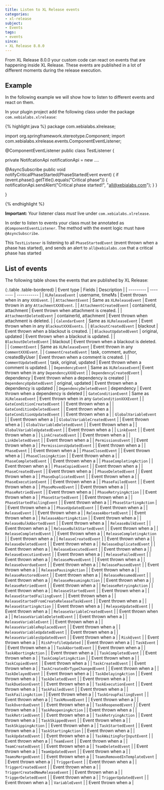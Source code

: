 ```yaml
---
title: Listen to XL Release events
categories:
- xl-release
subject:
- Events
tags:
- events
since:
- XL Release 8.0.0
---
```


From XL Release 8.0.0 your custom code can react on events that are happening inside XL Release. These events are published in a lot of different moments during the release execution.

## Example

In the following example we will show how to listen to different events and react on them.

In your plugin project add the following class under the package `com.xebialabs.xlrelease`:

{% highlight java %}
package com.xebialabs.xlrelease;

import org.springframework.stereotype.Component;
import com.xebialabs.xlrelease.events.ComponentEventListener;

@ComponentEventListener
public class TestListener {

  private NotifcationApi notificationApi = new ....

  @AsyncSubscribe
  public void notifyCriticalPhaseStarted(PhaseStartedEvent event) {
    if (event.phase().getTitle().equals("Critical phase")) {
      notificationApi.sendAlert("Critical phase started!", "all@xebialabs.com");
    }
  }

}

{% endhighlight %}

**Important:** Your listener class *must* live under `com.xebialabs.xlrelease`.

In order to listen to events your class must be annotated as `@ComponentEventListener`. The method with the event logic must have `@AsyncSubscribe`.

This `TestListener` is listening to all `PhaseStartedEvent` (event thrown when a phase has started), and sends an alert to `all@xebialabs.com` that a critical phase has started


## List of events

The following table shows the events that are published by XL Release:

{:.table .table-bordered}
| Event type | Fields | Description |
| --------- | -------- | ----------- |
| `XLReleaseEvent`      | username, timeMs | Event thrown when in any `XXXEvent`. |
| `AttachmentEvent`      | Same as `XLReleaseEvent` | Event thrown in any `AttachmentXXXEvent`. |
| `AttachmentCreatedEvent`      | containerId, attachment | Event thrown when attachment is created. |
| `AttachmentDeletedEvent`      | containerId, attachment | Event thrown when attachment is deleted. |
| `CalendarEvent`      |  Same as `XLReleaseEvent` | Event thrown when in any `BlackoutXXXEvents`. |
| `BlackoutCreatedEvent`      | blackout | Event thrown when a blackout is created. |
| `BlackoutUpdatedEvent`      | original, updated | Event thrown when a blackout is updated. |
| `BlackoutDeletedEvent`      | blackout | Event thrown when a blackout is deleted. |
| `CommentEvent`      | Same as `XLReleaseEvent` | Event thrown in any `CommentXXXEvent`. |
| `CommentCreatedEvent`      | task, comment, author, createdByUser | Event thrown when a comment is created. |
| `CommentUpdatedEvent`      | task, original, updated | Event thrown when a comment is updated. |
| `DependencyEvent` | Same as `XLReleaseEvent`| Event thrown when in any `DependencyXXXEvent` |
| `DependencyCreatedEvent` | dependency | Event thrown when a dependency is created |
| `DependencyUpdatedEvent` | original, updated | Event thrown when a dependency is updated |
| `DependencyDeletedEvent` | dependency | Event thrown when a dependency is deleted |
| `GateConditionEvent` | Same as `XLReleaseEvent` | Event thrown when in any `GateConditionXXXEvent` |
| `GateConditionCreatedEvent` | | Event thrown when a |
| `GateConditionDeletedEvent` | | Event thrown when a |
| `GateConditionUpdatedEvent` | | Event thrown when a |
| `GlobalVariableEvent` | | Event thrown when a |
| `GlobalVariableCreatedEvent` | | Event thrown when a |
| `GlobalVariableDeletedEvent` | | Event thrown when a |
| `GlobalVariableUpdatedEvent` | | Event thrown when a |
| `LinkEvent` | | Event thrown when a |
| `LinkCreatedEvent` | | Event thrown when a |
| `LinkDeletedEvent` | | Event thrown when a |
| `PermissionsEvent` | | Event thrown when a |
| `PermissionsUpdatedEvent` | | Event thrown when a |
| `PhaseEvent` | | Event thrown when a |
| `PhaseClosedEvent` | | Event thrown when a |
| `PhaseClosingAction` | | Event thrown when a |
| `PhaseCompletedEvent` | | Event thrown when a |
| `PhaseCompletingAction` | | Event thrown when a |
| `PhaseCopiedEvent` | | Event thrown when a |
| `PhaseCreatedEvent` | | Event thrown when a |
| `PhaseDeletedEvent` | | Event thrown when a |
| `PhaseDuplicatedEvent` | | Event thrown when a |
| `PhaseExecutionEvent` | | Event thrown when a |
| `PhaseFailedEvent` | | Event thrown when a |
| `PhaseMovedEvent` | | Event thrown when a |
| `PhaseRetriedEvent` | | Event thrown when a |
| `PhaseRetryingAction` | | Event thrown when a |
| `PhaseStartedEvent` | | Event thrown when a |
| `PhaseStartedFailingEvent` | | Event thrown when a |
| `PhaseStartingAction` | | Event thrown when a |
| `PhaseUpdatedEvent` | | Event thrown when a |
| `ReleaseEvent` | | Event thrown when a |
| `ReleaseAbortedEvent` | | Event thrown when a |
| `ReleaseAbortingAction` | | Event thrown when a |
| `ReleaseBulkAbortedEvent` | | Event thrown when a |
| `ReleaseBulkEvent` | | Event thrown when a |
| `ReleaseBulkStartedEvent` | | Event thrown when a |
| `ReleaseCompletedEvent` | | Event thrown when a |
| `ReleaseCompletingAction` | | Event thrown when a |
| `ReleaseCreatedEvent` | | Event thrown when a |
| `ReleaseDeletedEvent` | | Event thrown when a |
| `ReleaseDuplicatedEvent` | | Event thrown when a |
| `ReleaseExecutedEvent` | | Event thrown when a |
| `ReleaseExecutionEvent` | | Event thrown when a |
| `ReleaseFailedEvent` | | Event thrown when a |
| `ReleaseMovedEvent` | | Event thrown when a |
| `ReleaseOverdueEvent` | | Event thrown when a |
| `ReleasePausedEvent` | | Event thrown when a |
| `ReleasePausingAction` | | Event thrown when a |
| `ReleaseRestoredEvent` | | Event thrown when a |
| `ReleaseResumedEvent` | | Event thrown when a |
| `ReleaseResumingAction` | | Event thrown when a |
| `ReleaseRetriedEvent` | | Event thrown when a |
| `ReleaseRetryingAction` | | Event thrown when a |
| `ReleaseStartedEvent` | | Event thrown when a |
| `ReleaseStartedFailingEvent` | | Event thrown when a |
| `ReleaseStartedFromCreateReleaseTaskEvent` | | Event thrown when a |
| `ReleaseStartingAction` | | Event thrown when a |
| `ReleaseUpdatedEvent` | | Event thrown when a |
| `ReleaseVariableCreatedEvent` | | Event thrown when a |
| `ReleaseVariableDeletedEvent` | | Event thrown when a |
| `ReleaseVariableEvent` | | Event thrown when a |
| `ReleaseVariableReplacedEvent` | | Event thrown when a |
| `ReleaseVariableUpdatedEvent` | | Event thrown when a |
| `ReleaseVariablesUpdatedEvent` | | Event thrown when a |
| `RiskEvent` | | Event thrown when a |
| `RiskProfileUpdated` | | Event thrown when a |
| `TaskEvent` | | Event thrown when a |
| `TaskAbortedEvent` | | Event thrown when a |
| `TaskAbortingAction` | | Event thrown when a |
| `TaskCompletedEvent` | | Event thrown when a |
| `TaskCompletingAction` | | Event thrown when a |
| `TaskCopiedEvent` | | Event thrown when a |
| `TaskCreatedEvent` | | Event thrown when a |
| `TaskCreatedOrTypeChangedEvent` | | Event thrown when a |
| `TaskDelayedEvent` | | Event thrown when a |
| `TaskDelayingAction` | | Event thrown when a |
| `TaskDeletedEvent` | | Event thrown when a |
| `TaskDueSoonEvent` | | Event thrown when a |
| `TaskExecutionEvent` | | Event thrown when a |
| `TaskFailedEvent` | | Event thrown when a |
| `TaskFailingAction` | | Event thrown when a |
| `TaskGroupFailingEvent` | | Event thrown when a |
| `TaskMovedEvent` | | Event thrown when a |
| `TaskOverdueEvent` | | Event thrown when a |
| `TaskReopenedEvent` | | Event thrown when a |
| `TaskReopeningAction` | | Event thrown when a |
| `TaskRetriedEvent` | | Event thrown when a |
| `TaskRetryingAction` | | Event thrown when a |
| `TaskSkippedEvent` | | Event thrown when a |
| `TaskSkippingAction` | | Event thrown when a |
| `TaskStartedEvent` | | Event thrown when a |
| `TaskStartingAction` | | Event thrown when a |
| `TaskUpdatedEvent` | | Event thrown when a |
| `TaskWaitingForInputEvent` | | Event thrown when a |
| `TeamEvent` | | Event thrown when a |
| `TeamCreatedEvent` | | Event thrown when a |
| `TeamDeletedEvent` | | Event thrown when a |
| `TeamUpdatedEvent` | | Event thrown when a |
| `TeamsMergedEvent` | | Event thrown when a |
| `TeamsRemovedInTemplateEvent` | | Event thrown when a |
| `TriggerEvent` | | Event thrown when a |
| `TriggerCreatedEvent` | | Event thrown when a |
| `TriggerCreatedNewReleaseEvent` | | Event thrown when a |
| `TriggerDeletedEvent` | | Event thrown when a |
| `TriggerUpdatedEvent` | | Event thrown when a |
| `VariableEvent` | | Event thrown when a |
